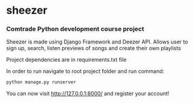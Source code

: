 # sheezer
### Comtrade Python development course project

Sheezer is made using Django Framework and Deezer API. 
Allows user to sign up, search, listen previews of songs and create their own playlists

Project dependencies are in requirements.txt file

In order to run navigate to root project folder and run command:
```python
python manage.py runserver
```

You can now visit http://127.0.0.1:8000/ and register your account!

